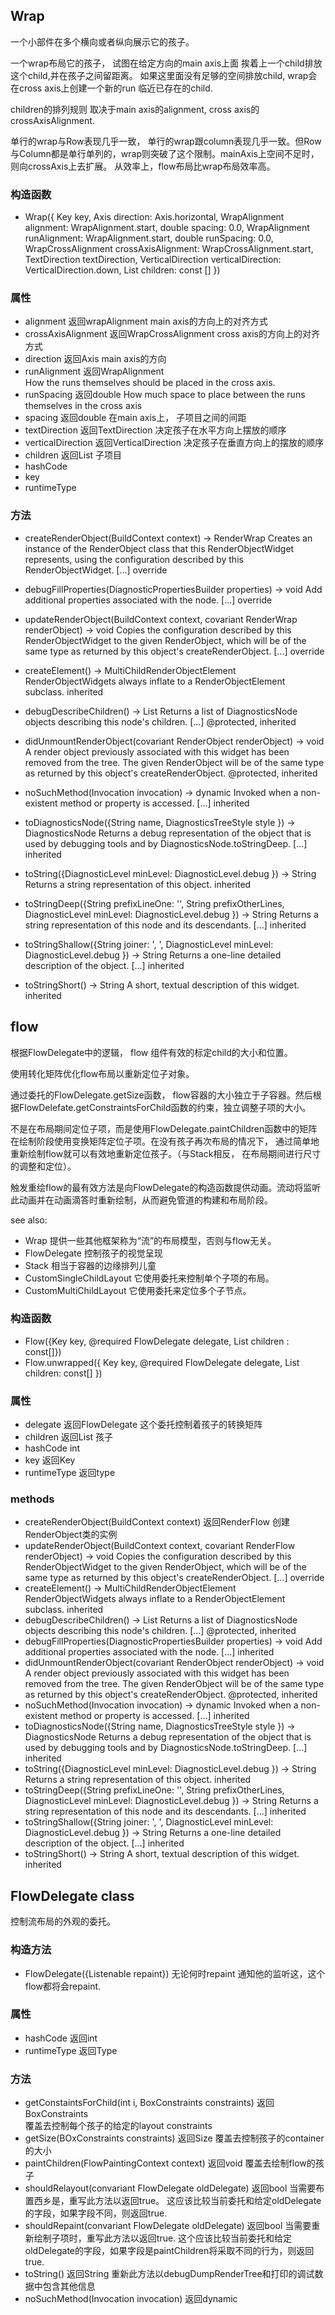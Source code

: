 ## Wrap

一个小部件在多个横向或者纵向展示它的孩子。

一个wrap布局它的孩子， 试图在给定方向的main axis上面 挨着上一个child排放这个child,并在孩子之间留距离。 如果这里面没有足够的空间排放child, wrap会在cross axis上创建一个新的run 临近已存在的child.

children的排列规则 取决于main axis的alignment, cross axis的crossAxisAlignment.

单行的wrap与Row表现几乎一致， 单行的wrap跟column表现几乎一致。但Row与Column都是单行单列的，wrap则突破了这个限制。mainAxis上空间不足时，则向crossAxis上去扩展。 从效率上，flow布局比wrap布局效率高。

### 构造函数
- Wrap({
Key key,
Axis direction: Axis.horizontal,
WrapAlignment alignment: WrapAlignment.start,
double spacing: 0.0,
WrapAlignment runAlignment: WrapAlignment.start,
double runSpacing: 0.0,
WrapCrossAlignment crossAxisAlignment: WrapCrossAlignment.start,
TextDirection textDirection,
VerticalDirection verticalDirection: VerticalDirection.down,
List<Widget> children: const []
})

### 属性
- alignment 返回wrapAlignment    main axis的方向上的对齐方式
- crossAxisAlignment 返回WrapCrossAlignment  cross axis的方向上的对齐方式
- direction 返回Axis   main axis的方向
- runAlignment 返回WrapAlignment  
How the runs themselves should be placed in the cross axis.
- runSpacing 返回double
How much space to place between the runs themselves in the cross axis
- spacing 返回double
在main axis上， 子项目之间的间距
- textDirection 返回TextDirection
决定孩子在水平方向上摆放的顺序
- verticalDirection 返回VerticalDirection
决定孩子在垂直方向上的摆放的顺序 
- children 返回List<Widget>  子项目
- hashCode 
- key
- runtimeType

### 方法
- createRenderObject(BuildContext context) → RenderWrap
Creates an instance of the RenderObject class that this RenderObjectWidget represents, using the configuration described by this RenderObjectWidget. [...]
override

- debugFillProperties(DiagnosticPropertiesBuilder properties) → void
Add additional properties associated with the node. [...]
override

- updateRenderObject(BuildContext context, covariant RenderWrap renderObject) → void
Copies the configuration described by this RenderObjectWidget to the given RenderObject, which will be of the same type as returned by this object's createRenderObject. [...]
override

- createElement() → MultiChildRenderObjectElement
RenderObjectWidgets always inflate to a RenderObjectElement subclass.
inherited

- debugDescribeChildren() → List<DiagnosticsNode>
Returns a list of DiagnosticsNode objects describing this node's children. [...]
@protected, inherited

- didUnmountRenderObject(covariant RenderObject renderObject) → void
A render object previously associated with this widget has been removed from the tree. The given RenderObject will be of the same type as returned by this object's createRenderObject.
@protected, inherited

- noSuchMethod(Invocation invocation) → dynamic
Invoked when a non-existent method or property is accessed. [...]
inherited

- toDiagnosticsNode({String name, DiagnosticsTreeStyle style }) → DiagnosticsNode
Returns a debug representation of the object that is used by debugging tools and by DiagnosticsNode.toStringDeep. [...]
inherited

- toString({DiagnosticLevel minLevel: DiagnosticLevel.debug }) → String
Returns a string representation of this object.
inherited

- toStringDeep({String prefixLineOne: '', String prefixOtherLines, DiagnosticLevel minLevel: DiagnosticLevel.debug }) → String
Returns a string representation of this node and its descendants. [...]
inherited

- toStringShallow({String joiner: ', ', DiagnosticLevel minLevel: DiagnosticLevel.debug }) → String
Returns a one-line detailed description of the object. [...]
inherited

- toStringShort() → String
A short, textual description of this widget.
inherited




## flow

根据FlowDelegate中的逻辑， flow 组件有效的标定child的大小和位置。

使用转化矩阵优化flow布局以重新定位子对象。

通过委托的FlowDelegate.getSize函数， flow容器的大小独立于子容器。然后根据FlowDelefate.getConstraintsForChild函数的约束，独立调整子项的大小。

不是在布局期间定位子项，而是使用FlowDelegate.paintChildren函数中的矩阵在绘制阶段使用变换矩阵定位子项。在没有孩子再次布局的情况下， 通过简单地重新绘制flow就可以有效地重新定位孩子。（与Stack相反， 在布局期间进行尺寸的调整和定位）。

触发重绘flow的最有效方法是向FlowDelegate的构造函数提供动画。流动将监听此动画并在动画滴答时重新绘制，从而避免管道的构建和布局阶段。


see also:
- Wrap 提供一些其他框架称为“流”的布局模型，否则与flow无关。
- FlowDelegate 控制孩子的视觉呈现
- Stack 相当于容器的边缘排列儿童
- CustomSingleChildLayout 它使用委托来控制单个子项的布局。
- CustomMultiChildLayout 它使用委托来定位多个子节点。

### 构造函数
- Flow({Key key, @required FlowDelegate delegate, List<Widget> children : const[]})
- Flow.unwrapped({
  Key key, @required FlowDelegate delegate, List<Widget> children: const[]
})

### 属性
- delegate  返回FlowDelegate   这个委托控制着孩子的转换矩阵
- children 返回List<Widget>  孩子
- hashCode int
- key 返回Key
- runtimeType 返回type

### methods
- createRenderObject(BuildContext context) 返回RenderFlow
创建RenderObject类的实例
- updateRenderObject(BuildContext context, covariant RenderFlow renderObject) → void
Copies the configuration described by this RenderObjectWidget to the given RenderObject, which will be of the same type as returned by this object's createRenderObject. [...]
override
- createElement() → MultiChildRenderObjectElement
RenderObjectWidgets always inflate to a RenderObjectElement subclass.
inherited
- debugDescribeChildren() → List<DiagnosticsNode>
Returns a list of DiagnosticsNode objects describing this node's children. [...]
@protected, inherited
- debugFillProperties(DiagnosticPropertiesBuilder properties) → void
Add additional properties associated with the node. [...]
inherited
- didUnmountRenderObject(covariant RenderObject renderObject) → void
A render object previously associated with this widget has been removed from the tree. The given RenderObject will be of the same type as returned by this object's createRenderObject.
@protected, inherited
- noSuchMethod(Invocation invocation) → dynamic
Invoked when a non-existent method or property is accessed. [...]
inherited
- toDiagnosticsNode({String name, DiagnosticsTreeStyle style }) → DiagnosticsNode
Returns a debug representation of the object that is used by debugging tools and by DiagnosticsNode.toStringDeep. [...]
inherited
- toString({DiagnosticLevel minLevel: DiagnosticLevel.debug }) → String
Returns a string representation of this object.
inherited
- toStringDeep({String prefixLineOne: '', String prefixOtherLines, DiagnosticLevel minLevel: DiagnosticLevel.debug }) → String
Returns a string representation of this node and its descendants. [...]
inherited
- toStringShallow({String joiner: ', ', DiagnosticLevel minLevel: DiagnosticLevel.debug }) → String
Returns a one-line detailed description of the object. [...]
inherited
- toStringShort() → String
A short, textual description of this widget.
inherited


## FlowDelegate class
控制流布局的外观的委托。

### 构造方法
- FlowDelegate({Listenable repaint})
无论何时repaint 通知他的监听这，这个flow都将会repaint.

### 属性
- hashCode 返回int
- runtimeType 返回Type

### 方法
- getConstaintsForChild(int i, BoxConstraints constraints)
返回BoxConstraints  
覆盖去控制每个孩子的给定的layout constraints
- getSize(BOxConstraints constraints) 返回Size 
覆盖去控制孩子的container的大小
- paintChildren(FlowPaintingContext context) 返回void 
覆盖去绘制flow的孩子
 - shouldRelayout(convariant FlowDelegate oldDelegate) 返回bool 
 当需要布置西乡是，重写此方法以返回true。 这应该比较当前委托和给定oldDelegate的字段，如果字段不同，则返回true.
- shouldRepaint(convariant FlowDelegate oldDelegate) 返回bool 
当需要重新绘制子项时，重写此方法以返回true. 这个应该比较当前委托和给定oldDelegate的字段，如果字段是paintChildren将采取不同的行为，则返回true.
- toString() 返回String  重新此方法以debugDumpRenderTree和打印的调试数据中包含其他信息
- noSuchMethod(Invocation invocation) 返回dynamic



